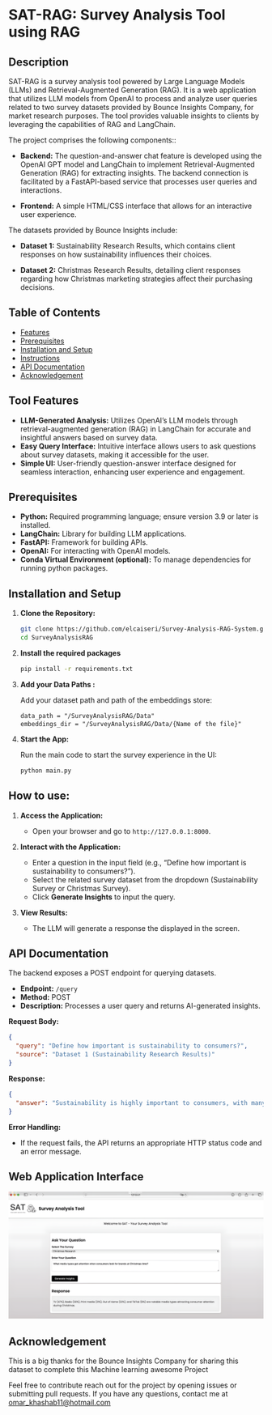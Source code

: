 # SAT-RAG: Survey Analysis Tool using RAG

##  Description
SAT-RAG is a survey analysis tool powered by Large Language Models (LLMs) and Retrieval-Augmented Generation (RAG).
It is a web application that utilizes LLM models from OpenAI 
to process and analyze user queries related to two survey datasets provided by Bounce Insights Company, 
for market research purposes. The tool provides valuable insights to clients by 
leveraging the capabilities of RAG and LangChain.

The project comprises the following components::

- **Backend:** The question-and-answer chat feature is developed using the OpenAI GPT model and LangChain to implement Retrieval-Augmented Generation (RAG) for extracting insights. The backend connection is facilitated by a FastAPI-based service that processes user queries and interactions.


- **Frontend:** A simple HTML/CSS interface that allows for an interactive user experience.



The datasets provided by Bounce Insights include:

- **Dataset 1:** Sustainability Research Results, which contains client responses on how sustainability influences their choices.
  
- **Dataset 2:** Christmas Research Results, detailing client responses regarding how Christmas marketing strategies affect their purchasing decisions.


## Table of Contents

- [Features](#features)
- [Prerequisites](#prerequisites)
- [Installation and Setup](#installation-and-setup)
- [Instructions](#Instructions)
- [API Documentation](#api-documentation)
- [Acknowledgement](#Acknowledgement)

## Tool Features

- **LLM-Generated Analysis:** Utilizes OpenAI’s LLM models through retrieval-augmented generation (RAG) in LangChain for accurate and insightful answers based on survey data.
- **Easy Query Interface:** Intuitive interface allows users to ask questions about survey datasets, making it accessible for the user.
- **Simple UI:** User-friendly question-answer interface designed for seamless interaction, enhancing user experience and engagement.

## Prerequisites

- **Python:** Required programming language; ensure version 3.9 or later is installed.
- **LangChain:** Library for building LLM applications.
- **FastAPI:** Framework for building APIs.
- **OpenAI:** For interacting with OpenAI models.
- **Conda Virtual Environment (optional):** To manage dependencies for running python packages.

## Installation and Setup

1. **Clone the Repository:**

	```sh
	git clone https://github.com/elcaiseri/Survey-Analysis-RAG-System.git
	cd SurveyAnalysisRAG
	```

2. **Install the required packages** 

	```sh
	pip install -r requirements.txt
	```

3. **Add your Data Paths :**

	Add your dataset path and path of the embeddings store:
	```
	data_path = "/SurveyAnalysisRAG/Data"
	embeddings_dir = "/SurveyAnalysisRAG/Data/{Name of the file}"
	```

4. **Start the App:**

	Run the main code to start the survey experience in the UI:

	```sh
	python main.py
	```


## How to use:

1. **Access the Application:**

	- Open your browser and go to `http://127.0.0.1:8000`.


2. **Interact with the Application:**

	- Enter a question in the input field (e.g., “Define how important is sustainability to consumers?”).
	- Select the related survey dataset from the dropdown (Sustainability Survey or Christmas Survey).
	- Click **Generate Insights** to input the query.


3. **View Results:**
	- The LLM will generate a response the  displayed in the screen.
## API Documentation

The backend exposes a POST endpoint for querying datasets.

- **Endpoint:** `/query`
- **Method:** POST
- **Description:** Processes a user query and returns AI-generated insights.

**Request Body:**

```json
{
  "query": "Define how important is sustainability to consumers?",
  "source": "Dataset 1 (Sustainability Research Results)"
}
```

**Response:**

```json
{
  "answer": "Sustainability is highly important to consumers, with many prioritizing brands' sustainability credentials in purchasing decisions, influencing around 60-70% of shoppers."
}
```

**Error Handling:**

- If the request fails, the API returns an appropriate HTTP status code and an error message.

## Web Application Interface



<p align="center">
  <img src="/SAT.png" alt="My Image" width="700"/>
</p>

## Acknowledgement

This is a big thanks for the Bounce Insights Company for sharing this dataset to complete this Machine learning awesome Project

Feel free to contribute reach out for the project by opening issues or submitting pull requests. If you have any questions, contact me at omar_khashab11@hotmail.com
